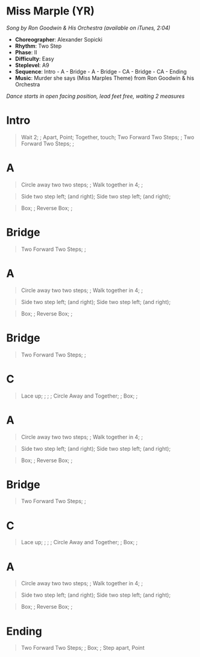 # Miss Marple (YR)
*Song by Ron Goodwin & His Orchestra (available on iTunes, 2:04)*

* **Choreographer**: Alexander Sopicki
* **Rhythm**: Two Step
* **Phase**: II
* **Difficulty**: Easy
* **Steplevel**: A9
* **Sequence**: Intro - A - Bridge - A - Bridge - CA - Bridge - CA - Ending
* **Music**: Murder she says (Miss Marples Theme) from Ron Goodwin & his Orchestra

*Dance starts in open facing position, lead feet free, waiting 2 measures*

# Intro

> Wait 2; ; Apart, Point; Together, touch; Two Forward Two Steps; ; Two Forward Two Steps; ;

# A

> Circle away two two steps; ; Walk together in 4; ;

> Side two step left; (and right); Side two step left; (and right);

> Box; ; Reverse Box; ;

# Bridge

> Two Forward Two Steps; ;

# A

> Circle away two two steps; ; Walk together in 4; ;

> Side two step left; (and right); Side two step left; (and right);

> Box; ; Reverse Box; ;

# Bridge

> Two Forward Two Steps; ;

# C

> Lace up; ; ; ; Circle Away and Together; ; Box; ;

# A

> Circle away two two steps; ; Walk together in 4; ;

> Side two step left; (and right); Side two step left; (and right);

> Box; ; Reverse Box; ;

# Bridge

> Two Forward Two Steps; ;

# C

> Lace up; ; ; ; Circle Away and Together; ; Box; ;

# A

> Circle away two two steps; ; Walk together in 4; ;

> Side two step left; (and right); Side two step left; (and right);

> Box; ; Reverse Box; ;

# Ending

> Two Forward Two Steps; ; Box; ; Step apart, Point


